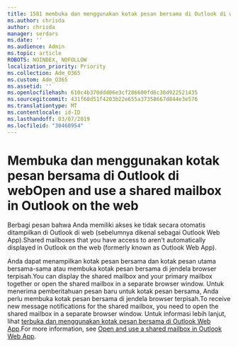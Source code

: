 ```yaml
---
title: 1581 membuka dan menggunakan kotak pesan bersama di Outlook di web
ms.author: chrisda
author: chrisda
manager: serdars
ms.date: ''
ms.audience: Admin
ms.topic: article
ROBOTS: NOINDEX, NOFOLLOW
localization_priority: Priority
ms.collection: Adm_O365
ms.custom: Adm_O365
ms.assetid: ''
ms.openlocfilehash: 610c4b370ddd06e3cf286600fd6c38d922521435
ms.sourcegitcommit: 431f60d51f4203b22e655a37358667d844e3e576
ms.translationtype: MT
ms.contentlocale: id-ID
ms.lasthandoff: 03/07/2019
ms.locfileid: "30468954"
---
```

# <a name="open-and-use-a-shared-mailbox-in-outlook-on-the-web"></a><span data-ttu-id="e2519-102">Membuka dan menggunakan kotak pesan bersama di Outlook di web</span><span class="sxs-lookup"><span data-stu-id="e2519-102">Open and use a shared mailbox in Outlook on the web</span></span>

<span data-ttu-id="e2519-103">Berbagi pesan bahwa Anda memiliki akses ke tidak secara otomatis ditampilkan di Outlook di web (sebelumnya dikenal sebagai Outlook Web App).</span><span class="sxs-lookup"><span data-stu-id="e2519-103">Shared mailboxes that you have access to aren't automatically displayed in Outlook on the web (formerly known as Outlook Web App).</span></span>

<span data-ttu-id="e2519-104">Anda dapat menampilkan kotak pesan bersama dan kotak pesan utama bersama-sama atau membuka kotak pesan bersama di jendela browser terpisah.</span><span class="sxs-lookup"><span data-stu-id="e2519-104">You can display the shared mailbox and your primary mailbox together or open the shared mailbox in a separate browser window.</span></span> <span data-ttu-id="e2519-105">Untuk menerima pemberitahuan pesan baru untuk kotak pesan bersama, Anda perlu membuka kotak pesan bersama di jendela browser terpisah.</span><span class="sxs-lookup"><span data-stu-id="e2519-105">To receive new message notifications for the shared mailbox, you need to open the shared mailbox in a separate browser window.</span></span> <span data-ttu-id="e2519-106">Untuk informasi lebih lanjut, lihat [terbuka dan menggunakan kotak pesan bersama di Outlook Web App](https://support.office.com/article/BC127866-42BE-4DE7-92AE-1EF2F787FD5C).</span><span class="sxs-lookup"><span data-stu-id="e2519-106">For more information, see [Open and use a shared mailbox in Outlook Web App](https://support.office.com/article/BC127866-42BE-4DE7-92AE-1EF2F787FD5C).</span></span>